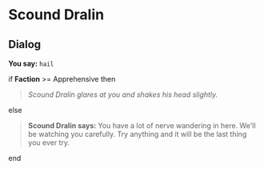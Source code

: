 # Scound Dralin


## Dialog

**You say:** `hail`



if **Faction** >= Apprehensive then



>*Scound Dralin glares at you and shakes his head slightly.*


else



>**Scound Dralin says:** You have a lot of nerve wandering in here.  We'll be watching you carefully.  Try anything and it will be the last thing you ever try.

end